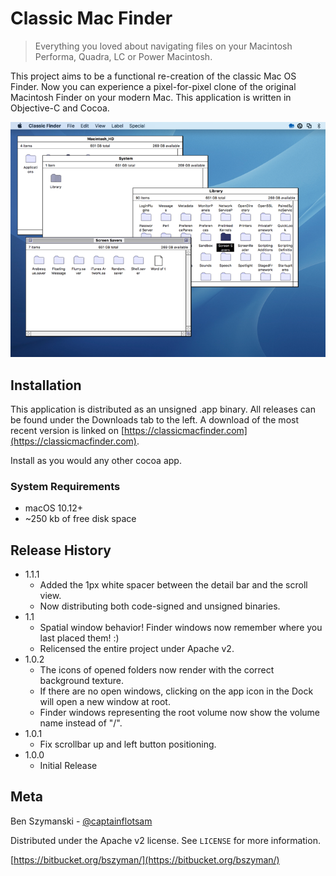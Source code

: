 # Classic Mac Finder
> Everything you loved about navigating files on your Macintosh Performa, Quadra, LC or Power Macintosh.

This project aims to be a functional re-creation of the classic Mac OS Finder. 
Now you can experience a pixel-for-pixel clone of the original Macintosh Finder 
on your modern Mac. This application is written in Objective-C and Cocoa.

![image of classic finder showing a few open windows](header.png)

## Installation

This application is distributed as an unsigned .app binary. All releases can be found
under the Downloads tab to the left. A download of the most recent version is linked
on [https://classicmacfinder.com](https://classicmacfinder.com).

Install as you would any other cocoa app.

### System Requirements

* macOS 10.12+
* ~250 kb of free disk space

## Release History

* 1.1.1
	* Added the 1px white spacer between the detail bar and the scroll view.
	* Now distributing both code-signed and unsigned binaries. 
* 1.1
	* Spatial window behavior! Finder windows now remember where you last placed them! :)
	* Relicensed the entire project under Apache v2.
* 1.0.2
	* The icons of opened folders now render with the correct background texture.
	* If there are no open windows, clicking on the app icon in the Dock will open a new window at root.
	* Finder windows representing the root volume now show the volume name instead of "/".
* 1.0.1
	* Fix scrollbar up and left button positioning.
* 1.0.0
    * Initial Release

## Meta

Ben Szymanski - [@captainflotsam](https://twitter.com/captainfloatsam)

Distributed under the Apache v2 license. See ``LICENSE`` for more information.

[https://bitbucket.org/bszyman/](https://bitbucket.org/bszyman/)
